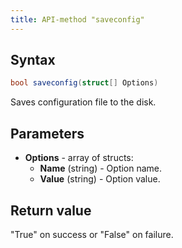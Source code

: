 ```yaml
---
title: API-method "saveconfig"
---
```

## Syntax
```C#
bool saveconfig(struct[] Options) 
```

Saves configuration file to the disk. 

## Parameters
- **Options** - array of structs:
  - **Name** (string) - Option name.
  - **Value** (string) - Option value.

## Return value
"True" on success or "False" on failure.
